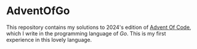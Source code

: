 # AdventOfGo

This repository contains my solutions to 2024's edition of [Advent Of Code](adventofcode.com/2024), which I write in the programming language of *Go*.
This is my first experience in this lovely language.
